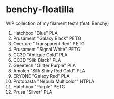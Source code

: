 # benchy-floatilla
WIP collection of my filament tests (feat. Benchy)
 
1. Hatchbox "Blue" PLA
2. Prusament "Galaxy Black" PETG
3. Overture "Transparent Red" PETG
4. Prusament "Signal White" PETG
5. CC3D "Antique Gold" PLA
6. CC3D "Silk Black" PLA
7. Geeetech "Glitter Purple" PLA
8. Amolen "Silk Shiny Red Gold" PLA
9. ERYONE "Galaxy Red" PLA
10. Protopasta "Nebula Multicolor" HTPLA
11. Hatchbox "Purple" PETG
12. Prusa "Silver" PLA
